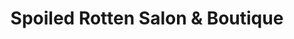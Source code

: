 ---
title: "Spoiled Rotten Salon & Boutique"
url: /bandera/spoiled-rotten-salon-und-boutique/
shop: Kosmetik
---